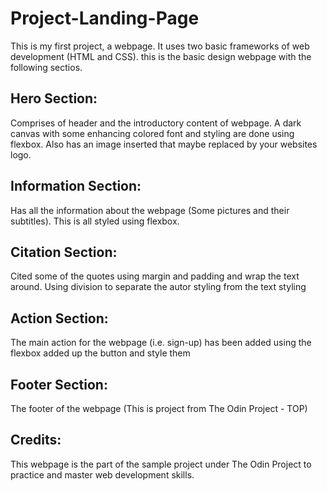 # Project-Landing-Page
This is my first project, a webpage. It uses two basic frameworks of web development (HTML and CSS). this is the basic design webpage with the following sectios.

## Hero Section: 
Comprises of header and the introductory content of webpage. A dark canvas with some enhancing colored font and styling are done using flexbox. Also has an image inserted that maybe replaced by your websites logo.

## Information Section: 
Has all the information about the webpage (Some pictures and their subtitles). This is all styled using flexbox.

## Citation Section: 
Cited some of the quotes using margin and padding and wrap the text around.
Using division to separate the autor styling from the text styling

## Action Section: 
The main action for the webpage (i.e. sign-up) has been added using the flexbox added up the button and style them

## Footer Section: 
The footer of the webpage (This is project from The Odin Project - TOP)

## Credits:
This webpage is the part of the sample project under The Odin Project to practice and master web development skills. 

